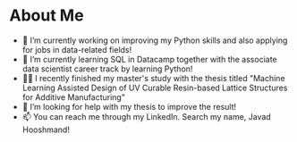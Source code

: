 # About Me


- 🔭 I’m currently working on improving my Python skills and also applying for jobs in data-related fields!
- 🌱 I’m currently learning SQL in Datacamp together with the associate data scientist career track by learning Python!
- 👨‍🎓 I recently finished my master's study with the thesis titled "Machine Learning Assisted Design of UV Curable Resin-based Lattice Structures for Additive Manufacturing"
- 🤔 I’m looking for help with my thesis to improve the result!
- 📫 You can reach me through my LinkedIn. Search my name, Javad Hooshmand!
